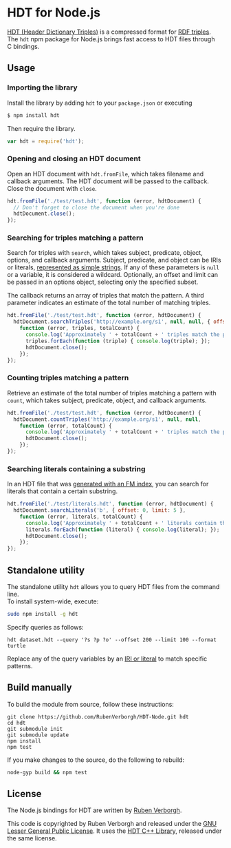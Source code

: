# HDT for Node.js

[HDT (Header Dictionary Triples)](http://www.rdfhdt.org/) is a compressed format
for [RDF triples](http://www.w3.org/TR/2014/REC-rdf11-concepts-20140225/#data-model).
<br>
The `hdt` npm package for Node.js brings fast access to HDT files through C bindings.


## Usage

### Importing the library
Install the library by adding `hdt` to your `package.json` or executing

```bash
$ npm install hdt
```

Then require the library.

```JavaScript
var hdt = require('hdt');
```

### Opening and closing an HDT document
Open an HDT document with `hdt.fromFile`,
which takes filename and callback arguments.
The HDT document will be passed to the callback.
Close the document with `close`.

```JavaScript
hdt.fromFile('./test/test.hdt', function (error, hdtDocument) {
  // Don't forget to close the document when you're done
  hdtDocument.close();
});
```

### Searching for triples matching a pattern
Search for triples with `search`,
which takes subject, predicate, object, options, and callback arguments.
Subject, predicate, and object can be IRIs or literals,
[represented as simple strings](https://github.com/RubenVerborgh/N3.js#triple-representation).
If any of these parameters is `null` or a variable, it is considered a wildcard.
Optionally, an offset and limit can be passed in an options object,
selecting only the specified subset.

The callback returns an array of triples that match the pattern.
A third parameter indicates an estimate of the total number of matching triples.

```JavaScript
hdt.fromFile('./test/test.hdt', function (error, hdtDocument) {
  hdtDocument.searchTriples('http://example.org/s1', null, null, { offset: 0, limit: 10 },
    function (error, triples, totalCount) {
      console.log('Approximately ' + totalCount + ' triples match the pattern.');
      triples.forEach(function (triple) { console.log(triple); });
      hdtDocument.close();
    });
});
```

### Counting triples matching a pattern
Retrieve an estimate of the total number of triples matching a pattern with `count`,
which takes subject, predicate, object, and callback arguments.

```JavaScript
hdt.fromFile('./test/test.hdt', function (error, hdtDocument) {
  hdtDocument.countTriples('http://example.org/s1', null, null,
    function (error, totalCount) {
      console.log('Approximately ' + totalCount + ' triples match the pattern.');
      hdtDocument.close();
    });
});
```

### Searching literals containing a substring
In an HDT file that was [generated with an FM index](https://github.com/LinkedDataFragments/hdt-cpp/blob/master/hdt-lib/presets/fmindex.hdtcfg),
you can search for literals that contain a certain substring.

```JavaScript
hdt.fromFile('./test/literals.hdt', function (error, hdtDocument) {
  hdtDocument.searchLiterals('b', { offset: 0, limit: 5 },
    function (error, literals, totalCount) {
      console.log('Approximately ' + totalCount + ' literals contain the pattern.');
      literals.forEach(function (literal) { console.log(literal); });
      hdtDocument.close();
    });
});
```

## Standalone utility
The standalone utility `hdt` allows you to query HDT files from the command line.
<br>
To install system-wide, execute:
```bash
sudo npm install -g hdt
```

Specify queries as follows:
```
hdt dataset.hdt --query '?s ?p ?o' --offset 200 --limit 100 --format turtle
```
Replace any of the query variables by an [IRI or literal](https://github.com/RubenVerborgh/N3.js#triple-representation) to match specific patterns.

## Build manually
To build the module from source, follow these instructions:
```Shell
git clone https://github.com/RubenVerborgh/HDT-Node.git hdt
cd hdt
git submodule init
git submodule update
npm install
npm test
```

If you make changes to the source, do the following to rebuild:
```bash
node-gyp build && npm test
```


## License

The Node.js bindings for HDT are written by [Ruben Verborgh](http://ruben.verborgh.org).

This code is copyrighted by Ruben Verborgh and released under the [GNU Lesser General Public License](http://opensource.org/licenses/LGPL-3.0).
It uses the [HDT C++ Library](https://github.com/rdfhdt/hdt-cpp), released under the same license.

